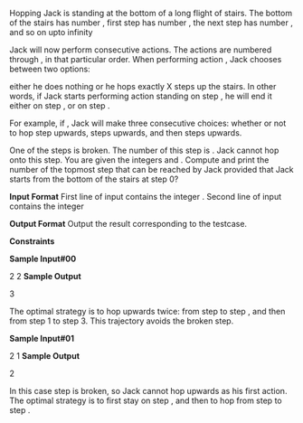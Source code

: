 Hopping Jack is standing at the bottom of a long flight of stairs. The bottom of the stairs has number , first step has number , the next step has number , and so on upto infinity

Jack will now perform  consecutive actions. The actions are numbered  through , in that particular order. When performing action , Jack chooses between two options:

either he does nothing
or he hops exactly X steps up the stairs.
In other words, if Jack starts performing action  standing on step , he will end it either on step , or on step .

For example, if , Jack will make three consecutive choices: whether or not to hop  step upwards, steps upwards, and then  steps upwards.

One of the steps is broken. The number of this step is . Jack cannot hop onto this step. 
You are given the integers  and . Compute and print the number of the topmost step that can be reached by Jack provided that Jack starts from the bottom of the stairs at step 0?

**Input Format**
First line of input contains the integer . 
Second line of input contains the integer 

**Output Format**
Output the result corresponding to the testcase.

**Constraints**
 

**Sample Input#00**

2
2
**Sample Output**

3

The optimal strategy is to hop upwards twice: from step  to step , and then from step 1 to step 3. This trajectory avoids the broken step.

**Sample Input#01**

2
1
**Sample Output**

2

In this case step  is broken, so Jack cannot hop upwards as his first action. The optimal strategy is to first stay on step , and then to hop from step  to step .